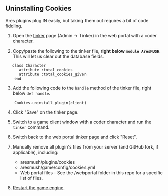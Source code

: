 ## Uninstalling Cookies

Ares plugins plug IN easily, but taking them out requires a bit of code fiddling.

1. Open the [tinker](https://aresmush.com/tutorials/code/tinker.html#how-to-tinker) page (Admin -> Tinker) in the web portal with a coder character.

2. Copy/paste the following to the tinker file, **right below `module AresMUSH`**. This will let us clear out the database fields.
 
```
   class Character
      attribute :total_cookies
      attribute :total_cookies_given
    end
```

3. Add the following code to the `handle` method of the tinker file, right below `def handle`.
 
```
    Cookies.uninstall_plugin(client)
```

4. Click "Save" on the tinker page.

5. Switch to a game client window with a coder character and run the `tinker` command.

6. Switch back to the web portal tinker page and click "Reset".

7. Manually remove all plugin's files from your server (and GitHub fork, if applicable), including:
    * aresmush/plugins/cookies
    * aresmush/game/config/cookies.yml
    * Web portal files - See the /webportal folder in this repo for a specific list of files.

8. [Restart the game engine](https://aresmush.com/tutorials/manage/shutdown.html).